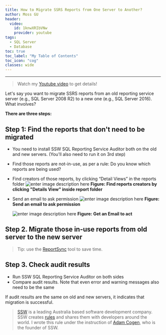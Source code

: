 ```yaml
---
title: How to Migrate SSRS Reports from One Server to Another?
author: Moss GU
header:
  video:
    id: 1knwXRIbVNw
    provider: youtube
tags: 
  - SQL Server
  - Database
toc: true
toc_label: "My Table of Contents"
toc_icon: "cog"
classes: wide
---
```

---
>Watch my [Youtube video](https://youtu.be/1knwXRIbVNw) to get details!


Let's say you want to migrate SSRS reports​ from an old reporting service server (e.g., SQL Server 2008 R2) to a new one (e.g., SQL Server 2016). What involves?

**There are three steps:​**

## Step 1: Find the reports that don't need to be migrated

* You need to install SSW SQL Reporting Service Auditor both on the old and new servers. (You'll also need to run it on 3rd step)
* Find those reports are not-in-use, as per a rule: Do you know which reports are being used?
* Find creators of those reports, by clicking “Detail Views” in the reports folder
![enter image description here](https://rules.ssw.com.au/SiteAssets/do-you-know-how-to-migrate-reporting-service-reports/detailsview.png)
**Figure: Find reports creators by clicking "Details View" inside report folder**

* Send an email to ask permission
![enter image description here](https://rules.ssw.com.au/SiteAssets/do-you-know-how-to-migrate-reporting-service-reports/sent.png)
 **Figure:  Send an email to ask permission**
 
  ![enter image description here](https://rules.ssw.com.au/SiteAssets/do-you-know-how-to-migrate-reporting-service-reports/receive.png)
  **Figure: Get an Email to act**


## Step 2. Migrate those in-use reports from old server to the new server​
>Tip: use the [ReportSync](https://github.com/dapaxx/reportsync) tool to save time.


## Step 3. Check audit results

 * Run SSW SQL Reporting Service Auditor on both sides
 * Compare audit results. Note that even error and warning messages also
   need to be the same

If audit results are the same on old and new servers, it indicates that migration is successful.​

> [SSW](https://www.ssw.com.au) is a leading Australia based software development company. SSW creates [rules](https://rules.ssw.com.au) and shares them with developers around the world. I wrote this rule under the instruction of [Adam Cogen](https://sharepoint.ssw.com.au/AboutUs/Employees/Pages/Adam.aspx), who is the founder of SSW.